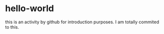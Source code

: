 # hello-world
this is an activity by github for introduction purposes.
I am totally commited to this.
